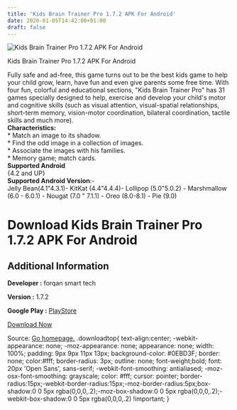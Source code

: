 ```yaml
---
title: 'Kids Brain Trainer Pro 1.7.2 APK For Android'
date: 2020-01-05T14:42:00+01:00
draft: false
---
```


![Kids Brain Trainer Pro 1.7.2 APK For Android](https://i2.wp.com/apkhome.net/wp-content/uploads/2020/01/Kids-Brain-Trainer-Pro-1.7.2.png "Kids Brain Trainer Pro 1.7.2 APK For Android")

  

Kids Brain Trainer Pro 1.7.2 APK For Android

Fully safe and ad-free, this game turns out to be the best kids game to help your child grow, learn, have fun and even give parents some free time. With four fun, colorful and educational sections, "Kids Brain Trainer Pro" has 31 games specially designed to help, exercise and develop your child's motor and cognitive skills (such as visual attention, visual-spatial relationships, short-term memory, vision-motor coordination, bilateral coordination, tactile skills and much more).  
**Characteristics:**  
\* Match an image to its shadow.  
\* Find the odd image in a collection of images.  
\* Associate the images with his families.  
\* Memory game; match cards.  
**Supported Android**  
{4.2 and UP}  
**Supported Android Version**:-  
Jelly Bean(4.1"4.3.1)- KitKat (4.4"4.4.4)- Lollipop (5.0"5.0.2) - Marshmallow (6.0 - 6.0.1) - Nougat (7.0 " 7.1.1) - Oreo (8.0-8.1) - Pie (9.0)

Download Kids Brain Trainer Pro 1.7.2 APK For Android
=====================================================

Additional Information
----------------------

**Developer :** forqan smart tech

**Version :** 1.7.2

**Google Play :** [PlayStore](https://play.google.com/store/apps/details?id=brilliant.sari.full)

  

[Download Now](https://store4app.co/post/kids-brain-trainer-pro-1-7-2-apk-for-android_1578231541)

  
Source: [Go homepage.](https://store4app.co/post/kids-brain-trainer-pro-1-7-2-apk-for-android_1578231541) .downloadtop{ text-align:center; -webkit-appearance: none; -moz-appearance: none; appearance: none; width: 100%; padding: 9px 9px 11px 13px; background-color: #0EBD3F; border: none; color:#fff; border-radius: 3px; outline: none; font-weight;bold; font: 20px 'Open Sans', sans-serif; -webkit-font-smoothing: antialiased; -moz-osx-font-smoothing: grayscale; color: #fff; cursor: pointer; border-radius:15px;-webkit-border-radius:15px;-moz-border-radius:5px;box-shadow:0 0 5px rgba(0,0,0,.2);-moz-box-shadow:0 0 5px rgba(0,0,0,.2);-webkit-box-shadow:0 0 5px rgba(0,0,0,.2) !important; }